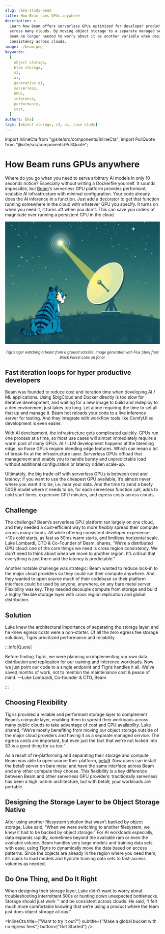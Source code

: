 ```yaml
---
slug: case-study-beam
title: How Beam runs GPUs anywhere
description: >
  Learn how Beam offers serverless GPUs optimized for developer productivity,
  across many clouds. By moving object storage to a separate managed service,
  Beam no longer needed to worry about it as another variable when designing for
  consistency across clouds.
image: ./beam.png
keywords:
  [
    object storage,
    blob storage,
    s3,
    ai,
    generative ai,
    serverless,
    GPUs,
    inference,
    performance,
    cost,
  ]
authors: [ks]
tags: [object storage, s3, ai, case study]
---
```


import InlineCta from "@site/src/components/InlineCta"; import PullQuote from
"@site/src/components/PullQuote";

# How Beam runs GPUs anywhere

Where do you go when you need to serve arbitrary AI models in only 10 seconds notice? Especially without writing a Dockerfile yourself. It sounds impossible, but [Beam](https://beam.cloud)'s
serverless GPU platform provides performant, scalable AI infrastructure with
minimal configuration. Your code already does the AI inference in a function. Just add a decorator to get that function running somewhere in the cloud with whatever GPU you specify. It turns on when you need it, it turns off when you don't. This can save you orders of magnitude over running a persistent GPU in the cloud.

![Tigris tiger watching a beam from a ground satellite. Image generated with Flux [dev] from Black Forest Labs on fal.ai](./beam.png)

<center>
  <small>
    <em>
      Tigris tiger watching a beam from a ground satellite. Image generated with Flux [dev] from Black Forest
      Labs on fal.ai.
    </em>
  </small>
</center>
<!-- truncate -->

## Fast iteration loops for hyper productive developers

Beam was founded to reduce cost and iteration time when developing AI / ML
applications. Using \$bigCloud and Docker directly is too slow for iterative
development, and waiting for a new image to build and redeploy to a dev
environment just takes too long. Let alone requiring the time to set all that up
and manage it. Beam hot reloads your code to a live inference server for
testing. And they integrate with workflow tools like ComfyUI so development is
even easier.

With AI development, the infrastructure gets complicated quickly. GPUs run one
process at a time, so most use cases will almost immediately require a warm pool
of many GPUs. AI / LLM development happens at the bleeding edge, so those GPUs
require bleeding edge features. Which can mean a lot of break-fix at the
infrastructure layer. Serverless GPUs offload that management and enable you to
handle bursty and unpredictable load without additional configuration or latency
ridden scale-up.

Ultimately, the big trade-off with serverless GPUs is between cost and latency:
if you want to use the cheapest GPU available, it’s almost never where you want
it to be, i.e. near your data. And the time to send a beefy 50GB model where it
needs to be, for each serverless function call, adds to cold start times,
expensive GPU minutes, and egress costs across clouds.

## Challenge

The challenge? Beam’s serverless GPU platform ran largely on one cloud, and they
needed a cost-efficient way to more flexibly spread their compute across many
clouds. All while offering consistent developer experience: \<10s cold starts,
as fast as 50ms warm starts, and limitless horizontal scale. Luke Lombardi, CTO
& Co-Founder of Beam, shares, “We’re a distributed GPU cloud: one of the core
things we need is cross region consistency. We don’t need to think about when we
move to another region. It’s critical that everything is just there and the
latency is predictable.”

Another notable challenge was strategic: Beam wanted to reduce lock-in to the
major cloud providers so they could run their compute anywhere. And they wanted
to open source much of their codebase so their platform interface could be used
by anyone, anywhere, on any bare metal server. Flexibility was key. They needed
decouple compute from storage and build a highly flexible storage layer with
cross region replication and global distribution.

## Solution

Luke knew the architectural importance of separating the storage layer, and he
knew egress costs were a non-starter. Of all the zero egress fee storage
solutions, Tigris prioritized performance and reliability.

:::info[Quote]

Before finding Tigris, we were planning on implementing our own data
distribution and replication for our training and inference workloads. Now we
just point our code to a single endpoint and Tigris handles it all. We've saved
months of work, not to mention the maintenance cost & peace of mind. —Luke
Lombardi, Co-founder & CTO, Beam

:::

## Choosing Flexibility

Tigris provided a reliable and performant storage layer to complement Beam’s
compute layer, enabling them to spread their workloads across many public clouds
to take advantage of cost and GPU availability. Luke shared, “We're mostly
benefiting from moving our object storage outside of the major cloud providers
and having it as a separate managed service. The egress costs are important, but
even just the fact that we're not locked into S3 is a good thing for us too.“

As a result of re-platforming and separating their storage and compute, Beam was
able to open source their platform,
[beta9](https://github.com/beam-cloud/beta9). Now users can install the beta9
server on bare metal and have the same interface across Beam and any other
compute they choose. This flexibility is a key difference between Beam and other
serverless GPU providers: traditionally serverless has been a high lock-in
architecture, but with beta9, your workloads are portable.

## Designing the Storage Layer to be Object Storage Native

After using another filesystem solution that wasn’t backed by object storage,
Luke said, “When we were switching to another filesystem, we knew it had to be
backed by object storage.” For AI workloads especially, data expands rapidly,
sometimes beyond the available ram or even the available volume. Beam handles
very large models and training data sets with ease, using Tigris to dynamically
move the data based on access patterns. Since the objects are already in the
region where you need them, it’s quick to load models and hydrate training data
sets to fast-access volumes as needed.

## Do One Thing, and Do It Right

When designing their storage layer, Luke didn’t want to worry about
troubleshooting intermittent 500s or hunting down unexpected bottlenecks.
Storage should just work :tm: and be consistent across clouds. He said, “I felt
much more comfortable knowing that we’re using a product where the team just
does object storage all day.”

<InlineCta
  title={"Want to try it out?"}
  subtitle={"Make a global bucket with no egress fees"}
  button={"Get Started"}
/>
